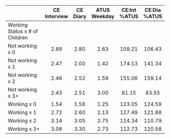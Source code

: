 
|                      | CE<br>Interview |  CE<br>Diary | ATUS<br>Weekday | CE:Int<br>%ATUS | CE:Dia<br>%ATUS |
| -------------------- | :----------: | :----------: | :----------: | :----------: | :----------: |
| Working Status x # of Children |              |              |              |              |              |
| Not working x 0      |         2.88 |         2.80 |         2.63 |       109.21 |       106.43 |
| Not working x 1      |         2.47 |         2.00 |         1.42 |       174.13 |       141.34 |
| Not working x 2      |         2.46 |         2.52 |         1.58 |       155.06 |       159.14 |
| Not working x 3+     |         2.43 |         2.51 |         3.00 |        81.15 |        83.55 |
| Working x 0          |         1.54 |         1.56 |         1.25 |       123.05 |       124.59 |
| Working x 1          |         2.72 |         2.60 |         2.13 |       127.49 |       121.88 |
| Working x 2          |         3.14 |         3.05 |         2.75 |       114.34 |       110.79 |
| Working x 3+         |         3.08 |         3.30 |         2.73 |       112.73 |       120.58 |

